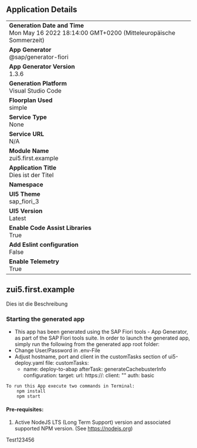 ## Application Details
|               |
| ------------- |
|**Generation Date and Time**<br>Mon May 16 2022 18:14:00 GMT+0200 (Mitteleuropäische Sommerzeit)|
|**App Generator**<br>@sap/generator-fiori|
|**App Generator Version**<br>1.3.6|
|**Generation Platform**<br>Visual Studio Code|
|**Floorplan Used**<br>simple|
|**Service Type**<br>None|
|**Service URL**<br>N/A
|**Module Name**<br>zui5.first.example|
|**Application Title**<br>Dies ist der Titel|
|**Namespace**<br>|
|**UI5 Theme**<br>sap_fiori_3|
|**UI5 Version**<br>Latest|
|**Enable Code Assist Libraries**<br>True|
|**Add Eslint configuration**<br>False|
|**Enable Telemetry**<br>True|

## zui5.first.example

Dies ist die Beschreibung

### Starting the generated app

-   This app has been generated using the SAP Fiori tools - App Generator, as part of the SAP Fiori tools suite.  In order to launch the generated app, simply run the following from the generated app root folder:
-   Change User/Password in .env-File
-   Adjust hostname, port and client in the customTasks section of ui5-deploy.yaml file:
  customTasks:
    - name: deploy-to-abap
      afterTask: generateCachebusterInfo
      configuration:
        target:
          url: https://**<host>**:**<port>**
          client: "**<client>**"
          auth: basic

```
To run this App execute two commands in Terminal:
    npm install
    npm start
```

#### Pre-requisites:

1. Active NodeJS LTS (Long Term Support) version and associated supported NPM version.  (See https://nodejs.org)


Test123456
